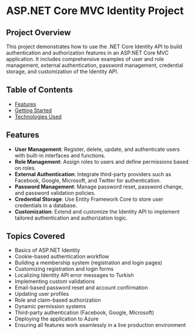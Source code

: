 # ASP.NET Core MVC Identity Project

## Project Overview
This project demonstrates how to use the .NET Core Identity API to build authentication and authorization features in an ASP.NET Core MVC application. It includes comprehensive examples of user and role management, external authentication, password management, credential storage, and customization of the Identity API.

## Table of Contents
- [Features](#features)
- [Getting Started](#getting-started)
- [Technologies Used](#technologies-used)


## Features
- **User Management**: Register, delete, update, and authenticate users with built-in interfaces and functions.
- **Role Management**: Assign roles to users and define permissions based on roles.
- **External Authentication**: Integrate third-party providers such as Facebook, Google, Microsoft, and Twitter for authentication.
- **Password Management**: Manage password reset, password change, and password validation policies.
- **Credential Storage**: Use Entity Framework Core to store user credentials in a database.
- **Customization**: Extend and customize the Identity API to implement tailored authentication and authorization logic.

## Topics Covered
- Basics of ASP.NET Identity
- Cookie-based authentication workflow
- Building a membership system (registration and login pages)
- Customizing registration and login forms
- Localizing Identity API error messages to Turkish
- Implementing custom validations
- Email-based password reset and account confirmation
- Updating user profiles
- Role and claim-based authorization
- Dynamic permission systems
- Third-party authentication (Facebook, Google, Microsoft)
- Deploying the application to Azure
- Ensuring all features work seamlessly in a live production environment